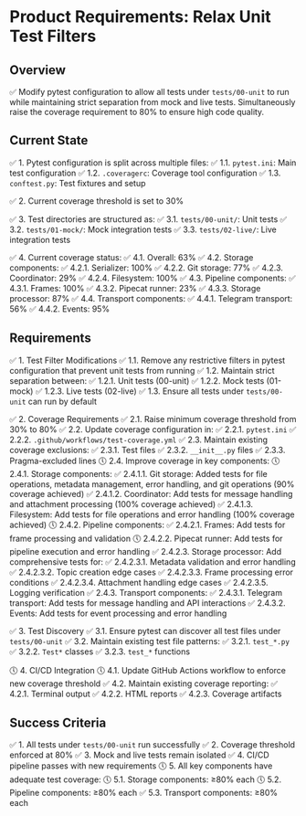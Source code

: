 # Product Requirements: Relax Unit Test Filters

## Overview
✅ Modify pytest configuration to allow all tests under `tests/00-unit` to run while maintaining strict separation from mock and live tests. Simultaneously raise the coverage requirement to 80% to ensure high code quality.

## Current State
✅ 1. Pytest configuration is split across multiple files:
   ✅ 1.1. `pytest.ini`: Main test configuration
   ✅ 1.2. `.coveragerc`: Coverage tool configuration
   ✅ 1.3. `conftest.py`: Test fixtures and setup

✅ 2. Current coverage threshold is set to 30%

✅ 3. Test directories are structured as:
   ✅ 3.1. `tests/00-unit/`: Unit tests
   ✅ 3.2. `tests/01-mock/`: Mock integration tests
   ✅ 3.3. `tests/02-live/`: Live integration tests

✅ 4. Current coverage status:
   ✅ 4.1. Overall: 63%
   ✅ 4.2. Storage components:
        ✅ 4.2.1. Serializer: 100%
        ✅ 4.2.2. Git storage: 77%
        ✅ 4.2.3. Coordinator: 29%
        ✅ 4.2.4. Filesystem: 100%
   ✅ 4.3. Pipeline components:
        ✅ 4.3.1. Frames: 100%
        ✅ 4.3.2. Pipecat runner: 23%
        ✅ 4.3.3. Storage processor: 87%
   ✅ 4.4. Transport components:
        ✅ 4.4.1. Telegram transport: 56%
        ✅ 4.4.2. Events: 95%

## Requirements

✅ 1. Test Filter Modifications
   ✅ 1.1. Remove any restrictive filters in pytest configuration that prevent unit tests from running
   ✅ 1.2. Maintain strict separation between:
        ✅ 1.2.1. Unit tests (00-unit)
        ✅ 1.2.2. Mock tests (01-mock)
        ✅ 1.2.3. Live tests (02-live)
   ✅ 1.3. Ensure all tests under `tests/00-unit` can run by default

✅ 2. Coverage Requirements
   ✅ 2.1. Raise minimum coverage threshold from 30% to 80%
   ✅ 2.2. Update coverage configuration in:
        ✅ 2.2.1. `pytest.ini`
        ✅ 2.2.2. `.github/workflows/test-coverage.yml`
   ✅ 2.3. Maintain existing coverage exclusions:
        ✅ 2.3.1. Test files
        ✅ 2.3.2. `__init__.py` files
        ✅ 2.3.3. Pragma-excluded lines
   🕔 2.4. Improve coverage in key components:
        🕔 2.4.1. Storage components:
               ✅ 2.4.1.1. Git storage: Added tests for file operations, metadata management, error handling, and git operations (90% coverage achieved)
               ✅ 2.4.1.2. Coordinator: Add tests for message handling and attachment processing (100% coverage achieved)
               ✅ 2.4.1.3. Filesystem: Add tests for file operations and error handling (100% coverage achieved)
        🕔 2.4.2. Pipeline components:
               ✅ 2.4.2.1. Frames: Add tests for frame processing and validation
               🕔 2.4.2.2. Pipecat runner: Add tests for pipeline execution and error handling
               ✅ 2.4.2.3. Storage processor: Add comprehensive tests for:
                       ✅ 2.4.2.3.1. Metadata validation and error handling
                       ✅ 2.4.2.3.2. Topic creation edge cases
                       ✅ 2.4.2.3.3. Frame processing error conditions
                       ✅ 2.4.2.3.4. Attachment handling edge cases
                       ✅ 2.4.2.3.5. Logging verification
        ✅ 2.4.3. Transport components:
               ✅ 2.4.3.1. Telegram transport: Add tests for message handling and API interactions
               ✅ 2.4.3.2. Events: Add tests for event processing and error handling

✅ 3. Test Discovery
   ✅ 3.1. Ensure pytest can discover all test files under `tests/00-unit`
   ✅ 3.2. Maintain existing test file patterns:
        ✅ 3.2.1. `test_*.py`
        ✅ 3.2.2. `Test*` classes
        ✅ 3.2.3. `test_*` functions

🕔 4. CI/CD Integration
   🕔 4.1. Update GitHub Actions workflow to enforce new coverage threshold
   ✅ 4.2. Maintain existing coverage reporting:
        ✅ 4.2.1. Terminal output
        ✅ 4.2.2. HTML reports
        ✅ 4.2.3. Coverage artifacts

## Success Criteria
✅ 1. All tests under `tests/00-unit` run successfully
✅ 2. Coverage threshold enforced at 80%
✅ 3. Mock and live tests remain isolated
✅ 4. CI/CD pipeline passes with new requirements
🕔 5. All key components have adequate test coverage:
   🕔 5.1. Storage components: ≥80% each
   🕔 5.2. Pipeline components: ≥80% each
   ✅ 5.3. Transport components: ≥80% each 
